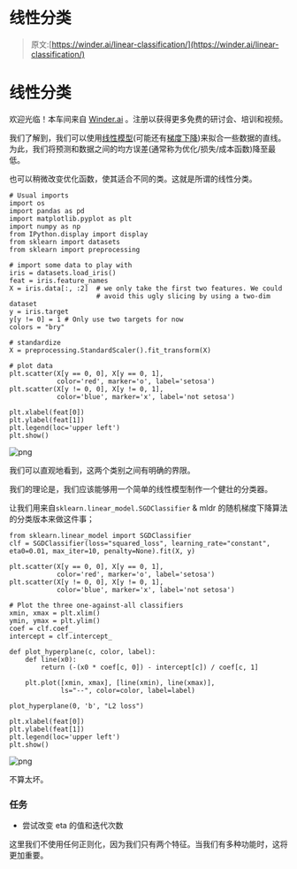# 线性分类

> 原文:[https://winder.ai/linear-classification/](https://winder.ai/linear-classification/)

# 线性分类

欢迎光临！本车间来自 [Winder.ai](https://Winder.ai/?utm_source=winderresearch&utm_medium=notebook&utm_campaign=workshop&utm_term=individual) 。注册以获得更多免费的研讨会、培训和视频。

我们了解到，我们可以使用[线性模型](https://winder.ai/401-linear-regression/)(可能还有[梯度下降](https://winder.ai/402-optimisation-and-gradient-descent/))来拟合一些数据的直线。为此，我们将预测和数据之间的均方误差(通常称为优化/损失/成本函数)降至最低。

也可以稍微改变优化函数，使其适合不同的类。这就是所谓的线性分类。

```
# Usual imports
import os
import pandas as pd
import matplotlib.pyplot as plt
import numpy as np
from IPython.display import display
from sklearn import datasets
from sklearn import preprocessing 
```

```
# import some data to play with
iris = datasets.load_iris()
feat = iris.feature_names
X = iris.data[:, :2]  # we only take the first two features. We could
                      # avoid this ugly slicing by using a two-dim dataset
y = iris.target
y[y != 0] = 1 # Only use two targets for now
colors = "bry"

# standardize
X = preprocessing.StandardScaler().fit_transform(X)

# plot data
plt.scatter(X[y == 0, 0], X[y == 0, 1],
            color='red', marker='o', label='setosa')
plt.scatter(X[y != 0, 0], X[y != 0, 1],
            color='blue', marker='x', label='not setosa')

plt.xlabel(feat[0])
plt.ylabel(feat[1])
plt.legend(loc='upper left')
plt.show() 
```

![png](../Images/e85aeb377ddc218d8ab1962a272c05a0.png)

我们可以直观地看到，这两个类别之间有明确的界限。

我们的理论是，我们应该能够用一个简单的线性模型制作一个健壮的分类器。

让我们用来自`sklearn.linear_model.SGDClassifier` & mldr 的随机梯度下降算法的分类版本来做这件事；

```
from sklearn.linear_model import SGDClassifier
clf = SGDClassifier(loss="squared_loss", learning_rate="constant", eta0=0.01, max_iter=10, penalty=None).fit(X, y) 
```

```
plt.scatter(X[y == 0, 0], X[y == 0, 1],
            color='red', marker='o', label='setosa')
plt.scatter(X[y != 0, 0], X[y != 0, 1],
            color='blue', marker='x', label='not setosa')

# Plot the three one-against-all classifiers
xmin, xmax = plt.xlim()
ymin, ymax = plt.ylim()
coef = clf.coef_
intercept = clf.intercept_

def plot_hyperplane(c, color, label):
    def line(x0):
        return (-(x0 * coef[c, 0]) - intercept[c]) / coef[c, 1]

    plt.plot([xmin, xmax], [line(xmin), line(xmax)],
             ls="--", color=color, label=label)

plot_hyperplane(0, 'b', "L2 loss")

plt.xlabel(feat[0])
plt.ylabel(feat[1])
plt.legend(loc='upper left')
plt.show() 
```

![png](../Images/65b2e3227960022dd21aee1408d22682.png)

不算太坏。

### 任务

*   尝试改变 eta 的值和迭代次数

这里我们不使用任何正则化，因为我们只有两个特征。当我们有多种功能时，这将更加重要。